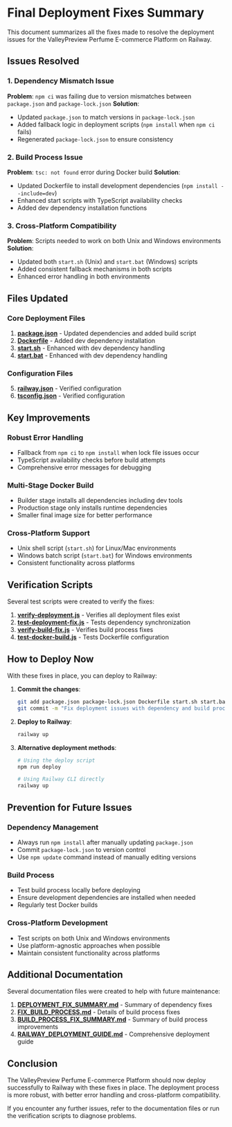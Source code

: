 # Final Deployment Fixes Summary

This document summarizes all the fixes made to resolve the deployment issues for the ValleyPreview Perfume E-commerce Platform on Railway.

## Issues Resolved

### 1. Dependency Mismatch Issue
**Problem**: `npm ci` was failing due to version mismatches between `package.json` and `package-lock.json`
**Solution**: 
- Updated `package.json` to match versions in `package-lock.json`
- Added fallback logic in deployment scripts (`npm install` when `npm ci` fails)
- Regenerated `package-lock.json` to ensure consistency

### 2. Build Process Issue
**Problem**: `tsc: not found` error during Docker build
**Solution**:
- Updated Dockerfile to install development dependencies (`npm install --include=dev`)
- Enhanced start scripts with TypeScript availability checks
- Added dev dependency installation functions

### 3. Cross-Platform Compatibility
**Problem**: Scripts needed to work on both Unix and Windows environments
**Solution**:
- Updated both `start.sh` (Unix) and `start.bat` (Windows) scripts
- Added consistent fallback mechanisms in both scripts
- Enhanced error handling in both environments

## Files Updated

### Core Deployment Files
1. **[package.json](file:///c:/Games/ValleyPreview/package.json)** - Updated dependencies and added build script
2. **[Dockerfile](file:///c:/Games/ValleyPreview/Dockerfile)** - Added dev dependency installation
3. **[start.sh](file:///c:/Games/ValleyPreview/start.sh)** - Enhanced with dev dependency handling
4. **[start.bat](file:///c:/Games/ValleyPreview/start.bat)** - Enhanced with dev dependency handling

### Configuration Files
5. **[railway.json](file:///c:/Games/ValleyPreview/railway.json)** - Verified configuration
6. **[tsconfig.json](file:///c:/Games/ValleyPreview/tsconfig.json)** - Verified configuration

## Key Improvements

### Robust Error Handling
- Fallback from `npm ci` to `npm install` when lock file issues occur
- TypeScript availability checks before build attempts
- Comprehensive error messages for debugging

### Multi-Stage Docker Build
- Builder stage installs all dependencies including dev tools
- Production stage only installs runtime dependencies
- Smaller final image size for better performance

### Cross-Platform Support
- Unix shell script (`start.sh`) for Linux/Mac environments
- Windows batch script (`start.bat`) for Windows environments
- Consistent functionality across platforms

## Verification Scripts

Several test scripts were created to verify the fixes:

1. **[verify-deployment.js](file:///c:/Games/ValleyPreview/verify-deployment.js)** - Verifies all deployment files exist
2. **[test-deployment-fix.js](file:///c:/Games/ValleyPreview/test-deployment-fix.js)** - Tests dependency synchronization
3. **[verify-build-fix.js](file:///c:/Games/ValleyPreview/verify-build-fix.js)** - Verifies build process fixes
4. **[test-docker-build.js](file:///c:/Games/ValleyPreview/test-docker-build.js)** - Tests Dockerfile configuration

## How to Deploy Now

With these fixes in place, you can deploy to Railway:

1. **Commit the changes**:
   ```bash
   git add package.json package-lock.json Dockerfile start.sh start.bat
   git commit -m "Fix deployment issues with dependency and build process"
   ```

2. **Deploy to Railway**:
   ```bash
   railway up
   ```

3. **Alternative deployment methods**:
   ```bash
   # Using the deploy script
   npm run deploy
   
   # Using Railway CLI directly
   railway up
   ```

## Prevention for Future Issues

### Dependency Management
- Always run `npm install` after manually updating `package.json`
- Commit `package-lock.json` to version control
- Use `npm update` command instead of manually editing versions

### Build Process
- Test build process locally before deploying
- Ensure development dependencies are installed when needed
- Regularly test Docker builds

### Cross-Platform Development
- Test scripts on both Unix and Windows environments
- Use platform-agnostic approaches when possible
- Maintain consistent functionality across platforms

## Additional Documentation

Several documentation files were created to help with future maintenance:

1. **[DEPLOYMENT_FIX_SUMMARY.md](file:///c:/Games/ValleyPreview/DEPLOYMENT_FIX_SUMMARY.md)** - Summary of dependency fixes
2. **[FIX_BUILD_PROCESS.md](file:///c:/Games/ValleyPreview/FIX_BUILD_PROCESS.md)** - Details of build process fixes
3. **[BUILD_PROCESS_FIX_SUMMARY.md](file:///c:/Games/ValleyPreview/BUILD_PROCESS_FIX_SUMMARY.md)** - Summary of build process improvements
4. **[RAILWAY_DEPLOYMENT_GUIDE.md](file:///c:/Games/ValleyPreview/RAILWAY_DEPLOYMENT_GUIDE.md)** - Comprehensive deployment guide

## Conclusion

The ValleyPreview Perfume E-commerce Platform should now deploy successfully to Railway with these fixes in place. The deployment process is more robust, with better error handling and cross-platform compatibility.

If you encounter any further issues, refer to the documentation files or run the verification scripts to diagnose problems.